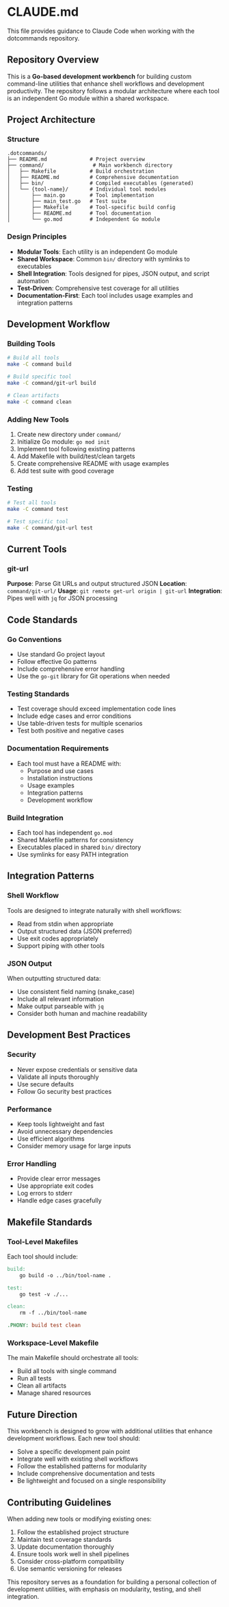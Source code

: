 # CLAUDE.md

This file provides guidance to Claude Code when working with the dotcommands repository.

## Repository Overview

This is a **Go-based development workbench** for building custom command-line utilities that enhance shell workflows and development productivity. The repository follows a modular architecture where each tool is an independent Go module within a shared workspace.

## Project Architecture

### Structure
```
.dotcommands/
├── README.md              # Project overview
├── command/                # Main workbench directory  
│   ├── Makefile           # Build orchestration
│   ├── README.md          # Comprehensive documentation
│   ├── bin/               # Compiled executables (generated)
│   └── {tool-name}/       # Individual tool modules
│       ├── main.go        # Tool implementation
│       ├── main_test.go   # Test suite
│       ├── Makefile       # Tool-specific build config
│       ├── README.md      # Tool documentation
│       └── go.mod         # Independent Go module
```

### Design Principles
- **Modular Tools**: Each utility is an independent Go module
- **Shared Workspace**: Common `bin/` directory with symlinks to executables
- **Shell Integration**: Tools designed for pipes, JSON output, and script automation
- **Test-Driven**: Comprehensive test coverage for all utilities
- **Documentation-First**: Each tool includes usage examples and integration patterns

## Development Workflow

### Building Tools
```bash
# Build all tools
make -C command build

# Build specific tool
make -C command/git-url build

# Clean artifacts
make -C command clean
```

### Adding New Tools
1. Create new directory under `command/`
2. Initialize Go module: `go mod init`
3. Implement tool following existing patterns
4. Add Makefile with build/test/clean targets
5. Create comprehensive README with usage examples
6. Add test suite with good coverage

### Testing
```bash
# Test all tools
make -C command test

# Test specific tool
make -C command/git-url test
```

## Current Tools

### git-url
**Purpose**: Parse Git URLs and output structured JSON
**Location**: `command/git-url/`
**Usage**: `git remote get-url origin | git-url`
**Integration**: Pipes well with `jq` for JSON processing

## Code Standards

### Go Conventions
- Use standard Go project layout
- Follow effective Go patterns
- Include comprehensive error handling
- Use the `go-git` library for Git operations when needed

### Testing Standards
- Test coverage should exceed implementation code lines
- Include edge cases and error conditions
- Use table-driven tests for multiple scenarios
- Test both positive and negative cases

### Documentation Requirements
- Each tool must have a README with:
  - Purpose and use cases
  - Installation instructions
  - Usage examples
  - Integration patterns
  - Development workflow

### Build Integration
- Each tool has independent `go.mod`
- Shared Makefile patterns for consistency
- Executables placed in shared `bin/` directory
- Use symlinks for easy PATH integration

## Integration Patterns

### Shell Workflow
Tools are designed to integrate naturally with shell workflows:
- Read from stdin when appropriate
- Output structured data (JSON preferred)
- Use exit codes appropriately
- Support piping with other tools

### JSON Output
When outputting structured data:
- Use consistent field naming (snake_case)
- Include all relevant information
- Make output parseable with `jq`
- Consider both human and machine readability

## Development Best Practices

### Security
- Never expose credentials or sensitive data
- Validate all inputs thoroughly
- Use secure defaults
- Follow Go security best practices

### Performance
- Keep tools lightweight and fast
- Avoid unnecessary dependencies
- Use efficient algorithms
- Consider memory usage for large inputs

### Error Handling
- Provide clear error messages
- Use appropriate exit codes
- Log errors to stderr
- Handle edge cases gracefully

## Makefile Standards

### Tool-Level Makefiles
Each tool should include:
```makefile
build:
	go build -o ../bin/tool-name .

test:
	go test -v ./...

clean:
	rm -f ../bin/tool-name

.PHONY: build test clean
```

### Workspace-Level Makefile
The main Makefile should orchestrate all tools:
- Build all tools with single command
- Run all tests
- Clean all artifacts
- Manage shared resources

## Future Direction

This workbench is designed to grow with additional utilities that enhance development workflows. Each new tool should:
- Solve a specific development pain point
- Integrate well with existing shell workflows  
- Follow the established patterns for modularity
- Include comprehensive documentation and tests
- Be lightweight and focused on a single responsibility

## Contributing Guidelines

When adding new tools or modifying existing ones:
1. Follow the established project structure
2. Maintain test coverage standards
3. Update documentation thoroughly
4. Ensure tools work well in shell pipelines
5. Consider cross-platform compatibility
6. Use semantic versioning for releases

This repository serves as a foundation for building a personal collection of development utilities, with emphasis on modularity, testing, and shell integration.